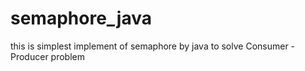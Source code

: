 # semaphore_java
this is simplest implement of semaphore by java to solve Consumer - Producer problem
